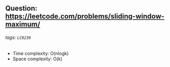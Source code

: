 ## Question: https://leetcode.com/problems/sliding-window-maximum/
###### tags: `LC0239`

* Time complexity: O(nlogk)
* Space complexity: O(k)